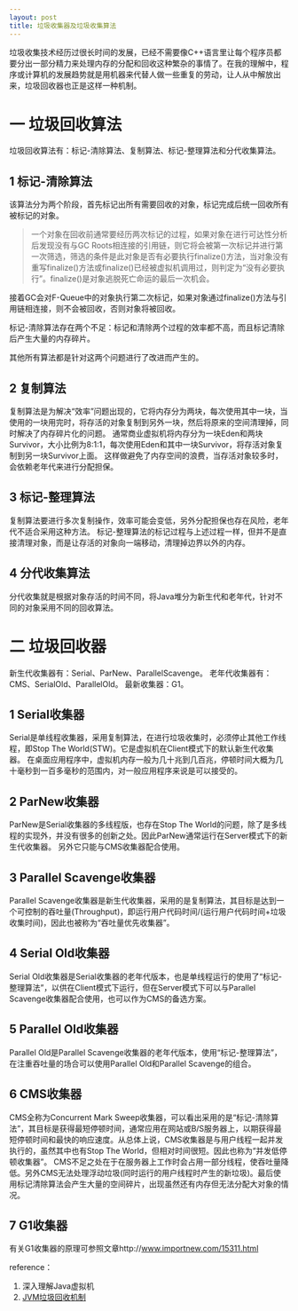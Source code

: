 ```yaml
---
layout: post
title: 垃圾收集器及垃圾收集算法
---
```


垃圾收集技术经历过很长时间的发展，已经不需要像C++语言里让每个程序员都要分出一部分精力来处理内存的分配和回收这种繁杂的事情了。在我的理解中，程序或计算机的发展趋势就是用机器来代替人做一些重复的劳动，让人从中解放出来，垃圾回收器也正是这样一种机制。
<!--more-->
# 一 垃圾回收算法

垃圾回收算法有：标记-清除算法、复制算法、标记-整理算法和分代收集算法。

## 1 标记-清除算法
该算法分为两个阶段，首先标记出所有需要回收的对象，标记完成后统一回收所有被标记的对象。
>一个对象在回收前通常要经历两次标记的过程，如果对象在进行可达性分析后发现没有与GC Roots相连接的引用链，则它将会被第一次标记并进行第一次筛选，筛选的条件是此对象是否有必要执行finalize()方法，当对象没有重写finalize()方法或finalize()已经被虚拟机调用过，则判定为“没有必要执行”。finalize()是对象逃脱死亡命运的最后一次机会。

接着GC会对F-Queue中的对象执行第二次标记，如果对象通过finalize()方法与引用链相连接，则不会被回收，否则对象将被回收。

标记-清除算法存在两个不足：标记和清除两个过程的效率都不高，而且标记清除后产生大量的内存碎片。

其他所有算法都是针对这两个问题进行了改进而产生的。

## 2 复制算法
复制算法是为解决“效率”问题出现的，它将内存分为两块，每次使用其中一块，当使用的一块用完时，将存活的对象复制到另外一块，然后将原来的空间清理掉，同时解决了内存碎片化的问题。
通常商业虚拟机将内存分为一块Eden和两块Survivor，大小比例为8:1:1，每次使用Eden和其中一块Survivor，将存活对象复制到另一块Survivor上面。
这样做避免了内存空间的浪费，当存活对象较多时，会依赖老年代来进行分配担保。

## 3 标记-整理算法
复制算法要进行多次复制操作，效率可能会变低，另外分配担保也存在风险，老年代不适合采用这种方法。
标记-整理算法的标记过程与上述过程一样，但并不是直接清理对象，而是让存活的对象向一端移动，清理掉边界以外的内存。

## 4 分代收集算法
分代收集就是根据对象存活的时间不同，将Java堆分为新生代和老年代，针对不同的对象采用不同的回收算法。

# 二 垃圾回收器

新生代收集器有：Serial、ParNew、ParallelScavenge。
老年代收集器有：CMS、SerialOld、ParallelOld。
最新收集器：G1。

## 1 Serial收集器
Serial是单线程收集器，采用复制算法，在进行垃圾收集时，必须停止其他工作线程，即Stop The World(STW)。它是虚拟机在Client模式下的默认新生代收集器。
在桌面应用程序中，虚拟机内存一般为几十兆到几百兆，停顿时间大概为几十毫秒到一百多毫秒的范围内，对一般应用程序来说是可以接受的。

## 2 ParNew收集器
ParNew是Serial收集器的多线程版，也存在Stop The World的问题，除了是多线程的实现外，并没有很多的创新之处。因此ParNew通常运行在Server模式下的新生代收集器。
另外它只能与CMS收集器配合使用。

## 3 Parallel Scavenge收集器
Parallel Scavenge收集器是新生代收集器，采用的是复制算法，其目标是达到一个可控制的吞吐量(Throughput)，即运行用户代码时间/(运行用户代码时间+垃圾收集时间)，因此也被称为“吞吐量优先收集器”。

## 4 Serial Old收集器
Serial Old收集器是Serial收集器的老年代版本，也是单线程运行的使用了“标记-整理算法”，以供在Client模式下运行，但在Server模式下可以与Parallel Scavenge收集器配合使用，也可以作为CMS的备选方案。

## 5 Parallel Old收集器
Parallel Old是Parallel Scavenge收集器的老年代版本，使用“标记-整理算法”，在注重吞吐量的场合可以使用Parallel Old和Parallel Scavenge的组合。

## 6 CMS收集器
CMS全称为Concurrent Mark Sweep收集器，可以看出采用的是“标记-清除算法”，其目标是获得最短停顿时间，通常应用在网站或B/S服务器上，以期获得最短停顿时间和最快的响应速度。从总体上说，CMS收集器是与用户线程一起并发执行的，虽然其中也有Stop The World，但相对时间很短。因此也称为“并发低停顿收集器”。
CMS不足之处在于在服务器上工作时会占用一部分线程，使吞吐量降低。另外CMS无法处理浮动垃圾(同时运行的用户线程时产生的新垃圾)。最后使用标记清除算法会产生大量的空间碎片，出现虽然还有内存但无法分配大对象的情况。

## 7 G1收集器
有关G1收集器的原理可参照文章http://www.importnew.com/15311.html

reference：
1. 深入理解Java虚拟机
2. [JVM垃圾回收机制](http://jbutton.iteye.com/blog/1569746)